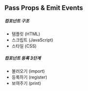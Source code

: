 ## Pass Props & Emit Events

##### 컴포넌트 구조

- 템플릿 (HTML)
- 스크립트 (JavaScript)
- 스타일 (CSS)



##### 컴포넌트 등록 3단계

- 불러오기 (import)
- 등록하기 (register)
- 보여주기 (print)